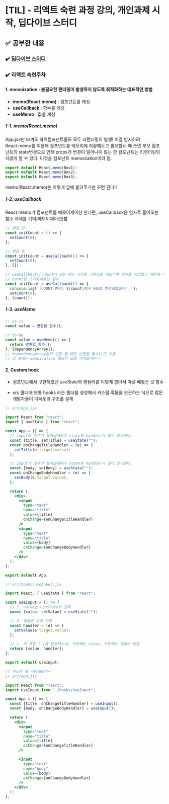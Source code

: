 # [TIL] - 리액트 숙련 과정 강의, 개인과제 시작, 딥다이브 스터디

## ✅ 공부한 내용

### ✔️ [딥다이브 스터디](https://github.com/hyeonseok98/js-deep-dive-study/blob/main/%5B17%EC%9E%A5%5D%20%EC%83%9D%EC%84%B1%EC%9E%90%20%ED%95%A8%EC%88%98%EC%97%90%20%EC%9D%98%ED%95%9C%20%EA%B0%9D%EC%B2%B4%20%EC%83%9D%EC%84%B1/%EA%B5%AD%EB%AF%BC%EC%98%81.md)

### ✔️ 리액트 숙련주차

#### 1. memoization : 불필요한 랜더링이 발생하지 않도록 최적화하는 대표적인 방법

- **memo(React.memo)** : 컴포넌트를 캐싱
- **useCallback** : 함수를 캐싱
- **useMemo** : 값을 캐싱

##### 1-1. memo(React.memo)

App.jsx만 바껴도 하위컴포넌트들도 모두 리렌더링이 발생!
이걸 방지하려 React.memo를 이용해 컴포넌트를 메모리에 저장해두고 필요할ㄷ 때 쓰면 부모 컴포넌트의 state변경으로 인해 props가 변경이 일어나지 않는 한 컴포넌트는 리렌더링되지않게 할 수 있다. 이것을 컴포넌트 memoization이라 함.

```jsx
export default React.memo(Box1);
export default React.memo(Box2);
export default React.memo(Box3);
```

memo(React.memo)는 이렇게 앞에 붙혀주기만 하면 된다!!

##### 1-2. useCallback

React.memo가 컴포넌트를 메모이제이션 한다면, useCallback은 인자로 들어오는 함수 자제를 기억(메모이제이션)함

```jsx
// 변경 전
const initCount = () => {
  setCount(0);
};

// 변경 후
const initCount = useCallback(() => {
  setCount(0);
}, []);

// useCallback이 count가 0일 때의 시점을 기준으로 메모리에 함수를 저장했기 때문에 우리는 dependency array가 필요
// count를 초기화해주는 함수
const initCount = useCallback(() => {
  console.log(`[COUNT 변경] ${count}에서 0으로 변경되었습니다.`);
  setCount(0);
}, [count]);
```

##### 1-3. useMemo

```jsx
// as-is
const value = 반환할_함수();

// to-be
const value = useMemo(() => {
  return 반환할_함수();
}, [dependencyArray]);
// dependencyArray값이 변경 될 때만 반환할_함수()가 호출
// 그 외에는 memoization 해놨던 값을 가져오기만~~
```

#### 2. Custom hook

- 컴포넌트에서 구현해왔던 useState와 핸들러를 이렇게 뽑아서 따로 빼놓은 것 함수

- src 폴더에 보통 hooks 라는 폴더를 생성해서 커스텀 훅들을 보관하는 식으로 많은 개발자들이 디렉토리 구조를 설계

```jsx
// src/App.jsx

import React from "react";
import { useState } from "react";

const App = () => {
  // input의 갯수가 늘어날때마다 state와 handler가 같이 증가한다.
  const [title, setTitle] = useState("");
  const onChangeTitleHandler = (e) => {
    setTitle(e.target.value);
  };

  // input의 갯수가 늘어날때마다 state와 handler가 같이 증가한다.
  const [body, setBody] = useState("");
  const onChangeBodyHandler = (e) => {
    setBody(e.target.value);
  };

  return (
    <div>
      <input
        type="text"
        name="title"
        value={title}
        onChange={onChangeTitleHandler}
      />
      <input
        type="text"
        name="title"
        value={body}
        onChange={onChangeBodyHandler}
      />
    </div>
  );
};

export default App;
```

```jsx
// src/hooks/useInput.jsx

import React, { useState } from "react";

const useInput = () => {
  // 2. value는 useState로 관리
  const [value, setValue] = useState("");

  // 3. 핸들러 로직 구현
  const handler = (e) => {
    setValue(e.target.value);
  };

  // 1. 이 훗은 [ ]을 반환하는데, 첫번째는 value, 두번째는 핸들러 반환
  return [value, handler];
};

export default useInput;
```

```jsx
// 커스텀 훅 사용해보기~!
// src/App.jsx

import React from "react";
import useInput from "./hooks/useInput";

const App = () => {
  const [title, onChangeTitleHandler] = useInput();
  const [body, onChangeBodyHandler] = useInput();

  return (
    <div>
      <input
        type="text"
        name="title"
        value={title}
        onChange={onChangeTitleHandler}
      />

      <input
        type="text"
        name="body"
        value={body}
        onChange={onChangeBodyHandler}
      />
    </div>
  );
};
```
